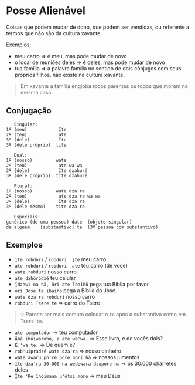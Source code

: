 # Posse Alienável

Coisas que podem mudar de dono, que podem ser vendidas, ou referente a termos que não são da cultura xavante.

Exemplos:

- meu carro ⇒ é meu, mas pode mudar de novo
- o local de reuniões deles ⇒ é deles, mas pode mudar de novo
- tua família ⇒ a palavra família no sentido de dois cônjuges com seus próprios filhos, não existe na cultura xavante. 
> Em xavante a família engloba todos parentes ou todos que moram na mesma casa.

## Conjugação

```
   Singular:
1º (meu)            ĩ̱te    
2º (teu)            ate     
3º (dele)           ĩte
3º (dele próprio)  tite

   Dual:
1º (nosso)         wate     
2º (teu)            ate waˈwa
3º (dele)           ĩte dzahuré
3º (dele próprio)  tite dzahuré

   Plural:
1º (nosso)         wate dzaˈra      
2º (teu)            ate dzaˈra waˈwa
3º (dele)           ĩte dzaˈra
3º (dele mesmo)    tite dzaˈra

   Especiais:
genérico (de uma pessoa) date  (objeto singular)
de alguém    [substantivo] te  (3º pessoa com substantivo)
```

## Exemplos

- `ĩ̱te robduri` / `robduri  ĩ̱te` meu carro
- `ate robduri` / `robduri  ate` teu carro (de você)
- `wate robduri` nosso carro
- `ate dahörödzé` teu celular
- `ĩ̱dzawi na hã, öri ate ĩbaihö` pega tua Bíblia por favor 
- `öri José te ĩbaihö` pega a Bíblia do José.
- `wate dzaꞌra robduri` nosso carro
- `robduri Tsere te` ⇒ carro do Tsere
> 💡 Parece ser mais comum colocar o `te` após o substantivo como em `Tsere te`.
- `ate computador` ⇒ teu computador
- `Ãhã ĩhöiwarobo, e ate waꞌwa.` ⇒ Esse livro, é de vocês dois?
- `E ꞌwa te.` ⇒ De quem é?
- `robꞌuipradzé wate dzaꞌra` ⇒ nosso dinheiro
- `wate awaru poꞌre pore norĩ hã` ⇒ nossos jumentos
- `ĩte dzaˈra 30.000 na wedewara dzapore na` ⇒ os 30.000 charretes deles
- `Ĩ̱te ꞌRe ĩhöimana uꞌötsi mono` ⇒ meu Deus